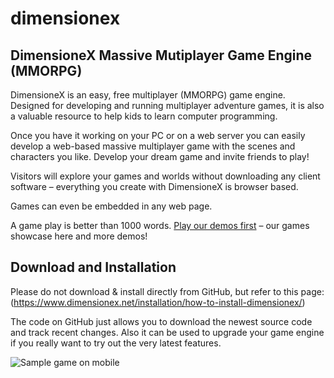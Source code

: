 # dimensionex
## DimensioneX Massive Mutiplayer Game Engine (MMORPG)

DimensioneX is an easy, free multiplayer (MMORPG) game engine. Designed for developing and running multiplayer adventure games, it is also a valuable resource to help kids to learn computer programming.

Once you have it working on your PC or on a web server you can easily develop a web-based massive multiplayer game with the scenes and characters you like. Develop your dream game and invite friends to play!


Visitors will explore your games and worlds without downloading any client software – everything you create with DimensioneX is browser based.

Games can even be embedded in any web page.

A game play is better than 1000 words. [Play our demos first](https://www.dimensionex.net/play-online-now/) – our games showcase here and more demos!

## Download and Installation

Please do not download & install directly from GitHub, but refer to this page:
(https://www.dimensionex.net/installation/how-to-install-dimensionex/)

The code on GitHub just allows you to download the newest source code and track recent changes.
Also it can be used to upgrade your game engine if you really want to try out the very latest features.

![Sample game on mobile](https://www.dimensionex.net/wp-content/uploads/2023/05/underworld-mobile.jpg)

